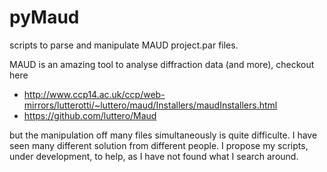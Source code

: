 # pyMaud
scripts to parse and manipulate MAUD project.par files.

MAUD is an amazing tool to analyse diffraction data (and more), checkout here 

 * http://www.ccp14.ac.uk/ccp/web-mirrors/lutterotti/~luttero/maud/Installers/maudInstallers.html
 * https://github.com/luttero/Maud
 
but the manipulation off many files simultaneously is quite difficulte. I have seen many different solution from different people. I propose my scripts, under development, to help, as I have not found what I search around.
